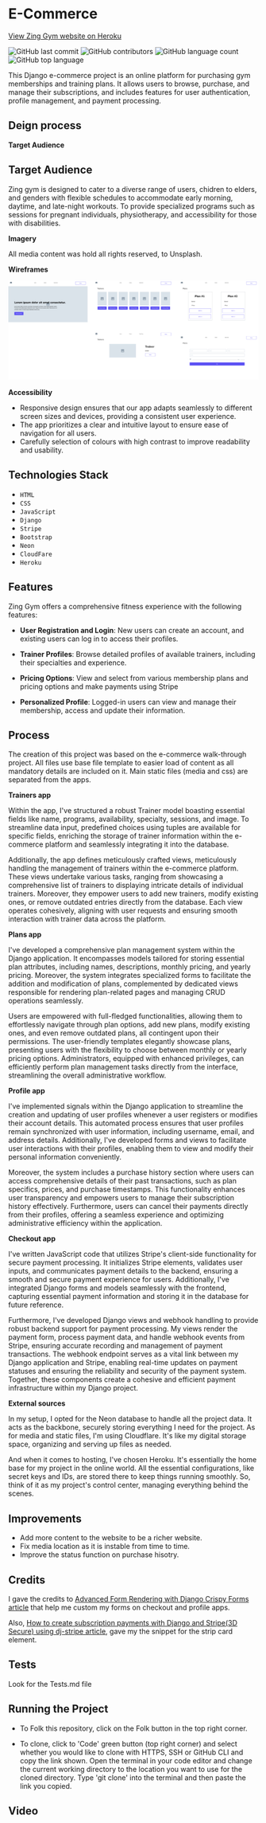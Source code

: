 # E-Commerce

[View Zing Gym website on Heroku](https://zing-gym-django-48223353ee17.herokuapp.com)

![GitHub last commit](https://img.shields.io/github/last-commit/JuliaLavagnini/e-commerceProject?color=red)
![GitHub contributors](https://img.shields.io/github/contributors/JuliaLavagnini/e-commerceProject?color=orange)
![GitHub language count](https://img.shields.io/github/languages/count/JuliaLavagnini/e-commerceProject?color=yellow)
![GitHub top language](https://img.shields.io/github/languages/top/JuliaLavagnini/e-commerceProject?color=green)

This Django e-commerce project is an online platform for purchasing gym memberships and training plans. It allows users to browse, purchase, and manage their subscriptions, and includes features for user authentication, profile management, and payment processing.

## Deign process

**Target Audience**

## Target Audience

Zing gym is designed to cater to a diverse range of users, chidren to elders, and genders with flexible schedules to accommodate early morning, daytime, and late-night workouts. To provide specialized programs such as sessions for pregnant individuals, physiotherapy, and accessibility for those with disabilities.

**Imagery**

All media content was hold all rights reserved, to Unsplash.

**Wireframes**

![Wireframes of all pages](</static/media/Frame 1.png>)

**Accessibility**

* Responsive design ensures that our app adapts seamlessly to different screen sizes and devices, providing a consistent user experience.
* The app prioritizes a clear and intuitive layout to ensure ease of navigation for all users.
* Carefully selection of colours with high contrast to improve readability and usability.

## Technologies Stack

* `HTML`
* `CSS`
* `JavaScript`
* `Django`
* `Stripe`
* `Bootstrap`
* `Neon`
* `CloudFare`
* `Heroku`
  
## Features

Zing Gym offers a comprehensive fitness experience with the following features:

- **User Registration and Login**: New users can create an account, and existing users can log in to access their profiles.
  
- **Trainer Profiles**: Browse detailed profiles of available trainers, including their specialties and experience.
  
- **Pricing Options**: View and select from various membership plans and pricing options and make payments using Stripe
  
- **Personalized Profile**: Logged-in users can view and manage their membership, access and update their information.

## Process

The creation of this project was based on the e-commerce walk-through project. 
All files use base file template to easier load of content as all mandatory details are included on it. Main static files (media and css) are separated from the apps. 

**Trainers app**
  
Within the app, I've structured a robust Trainer model boasting essential fields like name, programs, availability, specialty, sessions, and image. To streamline data input, predefined choices using tuples are available for specific fields, enriching the storage of trainer information within the e-commerce platform and seamlessly integrating it into the database.

Additionally, the app defines meticulously crafted views, meticulously handling the management of trainers within the e-commerce platform. These views undertake various tasks, ranging from showcasing a comprehensive list of trainers to displaying intricate details of individual trainers. Moreover, they empower users to add new trainers, modify existing ones, or remove outdated entries directly from the database. Each view operates cohesively, aligning with user requests and ensuring smooth interaction with trainer data across the platform.

**Plans app**

I've developed a comprehensive plan management system within the Django application. It encompasses models tailored for storing essential plan attributes, including names, descriptions, monthly pricing, and yearly pricing. Moreover, the system integrates specialized forms to facilitate the addition and modification of plans, complemented by dedicated views responsible for rendering plan-related pages and managing CRUD operations seamlessly.

Users are empowered with full-fledged functionalities, allowing them to effortlessly navigate through plan options, add new plans, modify existing ones, and even remove outdated plans, all contingent upon their permissions. The user-friendly templates elegantly showcase plans, presenting users with the flexibility to choose between monthly or yearly pricing options. Administrators, equipped with enhanced privileges, can efficiently perform plan management tasks directly from the interface, streamlining the overall administrative workflow.

**Profile app**

I've implemented signals within the Django application to streamline the creation and updating of user profiles whenever a user registers or modifies their account details. This automated process ensures that user profiles remain synchronized with user information, including username, email, and address details. Additionally, I've developed forms and views to facilitate user interactions with their profiles, enabling them to view and modify their personal information conveniently.

Moreover, the system includes a purchase history section where users can access comprehensive details of their past transactions, such as plan specifics, prices, and purchase timestamps. This functionality enhances user transparency and empowers users to manage their subscription history effectively. Furthermore, users can cancel their payments directly from their profiles, offering a seamless experience and optimizing administrative efficiency within the application.

**Checkout app**

I've written JavaScript code that utilizes Stripe's client-side functionality for secure payment processing. It initializes Stripe elements, validates user inputs, and communicates payment details to the backend, ensuring a smooth and secure payment experience for users. Additionally, I've integrated Django forms and models seamlessly with the frontend, capturing essential payment information and storing it in the database for future reference.

Furthermore, I've developed Django views and webhook handling to provide robust backend support for payment processing. My views render the payment form, process payment data, and handle webhook events from Stripe, ensuring accurate recording and management of payment transactions. The webhook endpoint serves as a vital link between my Django application and Stripe, enabling real-time updates on payment statuses and ensuring the reliability and security of the payment system. Together, these components create a cohesive and efficient payment infrastructure within my Django project.

**External sources**

In my setup, I opted for the Neon database to handle all the project data. It acts as the backbone, securely storing everything I need for the project. As for media and static files, I'm using Cloudflare. It's like my digital storage space, organizing and serving up files as needed.

And when it comes to hosting, I've chosen Heroku. It's essentially the home base for my project in the online world. All the essential configurations, like secret keys and IDs, are stored there to keep things running smoothly. So, think of it as my project's control center, managing everything behind the scenes.

## Improvements

- Add more content to the website to be a richer website.
- Fix media location as it is instable from time to time.
- Improve the status function on purchase hisotry.

## Credits

I gave the credits to [Advanced Form Rendering with Django Crispy Forms article](https://simpleisbetterthancomplex.com/tutorial/2018/11/28/advanced-form-rendering-with-django-crispy-forms.html#custom-fields-placement-with-crispy-forms) that help me custom my forms on checkout and profile apps. 

Also, [How to create subscription payments with Django and Stripe(3D Secure) using dj-stripe article](https://medium.com/@surya.vijjeswarapu/how-to-create-subscription-payments-with-django-and-stripe-3d-secure-using-dj-stripe-a7b55a391196), gave my the snippet for the strip card element. 

## Tests

Look for the Tests.md file

## Running the Project

* To Folk this repository, click on the Folk button in the top right corner. 

* To clone, click to 'Code' green button (top right corner) and select whether you would like to clone with HTTPS, SSH or GitHub CLI and copy the link shown. Open the terminal in your code editor and change the current working directory to the location you want to use for the cloned directory. Type 'git clone' into the terminal and then paste the link you copied.

## Video
